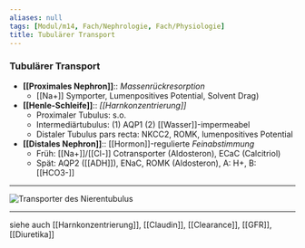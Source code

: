 ```yaml
---
aliases: null
tags: [Modul/m14, Fach/Nephrologie, Fach/Physiologie]
title: Tubulärer Transport
---
```

### Tubulärer Transport 
- **[[Proximales Nephron]]**:: *Massenrückresorption*
	- [[Na+]] Symporter, Lumenpositives Potential, Solvent Drag)
- **[[Henle-Schleife]]**:: *[[Harnkonzentrierung]]*
	- Proximaler Tubulus: s.o.
	- Intermediärtubulus: (1) AQP1 (2) [[Wasser]]-impermeabel
	- Distaler Tubulus pars recta: NKCC2, ROMK, lumenpositives Potential
- **[[Distales Nephron]]**:: [[Hormon]]-regulierte *Feinabstimmung*
	- Früh: [[Na+]]/[[Cl-]] Cotransporter (Aldosteron), ECaC (Calcitriol)
	- Spät: AQP2 ([[ADH]]), ENaC, ROMK (Aldosteron), A: H+, B: [[HCO3-]]
---


![Transporter des Nierentubulus](https://media-de.amboss.com/media/thumbs/big_5c4602782e153.jpg)


---
siehe auch [[Harnkonzentrierung]], [[Claudin]], [[Clearance]], [[GFR]], [[Diuretika]]